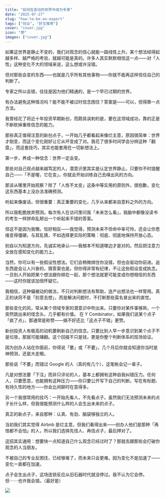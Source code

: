 ```yaml
---
title: "如何在变动的世界中成为专家"
date: "2025-07-27"
slug: "how-to-be-an-expert"
tags: ["创业", "好文推荐"]
cover: "cover.jpg"
icon: "😎"
images: ["cover.jpg"]
---
```

如果这世界是静止不变的，我们对观念的信心就能一路线性上升。某个想法经得起越多样、越严格的考验，就越可能是真的。许多人其实默默相信这一点——对「人性」这种变化不大的领域来说，这么想或许没错。



但对那些会变的东西——也就是几乎所有其他事物——你就不能再这样信任自己的判断了。



专家之所以会错，往往是因为他们精通的，是一个早已过期的世界。



有办法避免这种情况吗？能不能不被过时信念困住？答案是——可以，但得靠一点方法。



我曾经花了将近十年投资早期新创，而颇具讽刺的是，要在这领域成功，靠的正是不断砍掉重练信念的能力。



那些真正值得注意的新创点子，一开始几乎都看起来像烂主意，原因很简单：世界才刚变，而这个变化刚好让它从坏变成了对。我花了很多时间学会分辨这种「翻盘」，而这套技巧，其实也能套用在一切新想法上。



第一步，养成一种信念：世界一定会变。



那些对自己观点越来越笃定的人，潜意识里其实是认定世界静止。只要你不时提醒自己——「不是喔，它在变」，你就会开始训练自己去嗅出风的方向。



那该从哪里开始观察？除了「人性不太变」这条中等实用的原则外，很抱歉，变化这东西基本上没办法准确预测。



听起来像废话，但很重要：真正重要的变化，几乎从来都来自意料之外的方向。



所以我乾脆放弃预测。每次有人在访问里问我「未来怎么看」，我脑中都像没读书的考生一样拼命乱掰出一个听起来不错的答案。



但这不是因为我懒。恰好相反——我觉得，预测未来不但命中率可怜，还会让你思维变得僵硬。与其乱猜，不如选择更实际的策略：彻底、彻底地保持开放心态。



别自以为知道方向，先诚实地承认——我根本不知道哪边才是对的。然后把注意力全放在感知变化的能力上。



当然，你可以有一些假设性想法。它们会稍微绑住你没错，但也会驱动你前进。追东西是会让人兴奋的，猜答案也是。但你得非常有纪律，不让这些假设变成执念。
一旦别人开始把某个想法跟你绑在一起，那个想法就更可能变成你想相信的东西——这时你就该加倍怀疑它。



我相信，这种偏被动的做法，不只对判断想法有帮助，连产出想法也一样管用。真正的诀窍不是「刻意去想」，而是解决问题时，不打断那些莫名冒出来的直觉。



那些变化的风，常从某个领域专家的潜意识中吹出来。只要你对某件事够熟，一个突然跳出来的怪念头，几乎都有价值。
在 Y Combinator，如果我们说某个点子「疯了点」，那通常是称赞——搞不好还比「这点子不错」更赞。



新创投资人有极高的动机要刷新自己的信念。只要比别人早一步意识到某个点子不是垃圾，那就可能赚翻。这个回报不只是钱，更是你整个判断体系的现场验证。



因为创办人站在你面前，你得说「要」或「不要」，几个月后你就会知道你当时是神预测，还是大走眼。



那些说「不要」而错过 Google 的人（真的有几个），这笔帐会记一辈子。



凡是对想法要「下注」而非只评论的人，基本上都拥有这种自我纠错压力。任何人，只要愿意，也能拥有这种压力——你只要公开写下自己的判断。写在有标题、有持久性的地方——你会比闲聊时在意得多。



另一个我很常用的技巧：一开始先看人，不先看点子。虽然我们无法预测未来的点子长什么样，但我很能预测什么样的人会生出未来的点子。



真正的新点子，来自那种：认真、有劲、脑袋够独立的人。



当初我们其实觉得 Airbnb 是烂主意，但我们看得出来——创办人他们是那种「再怪都不会怕」的人，所以我们选择先信人、再信点子，最后押对了。



这招其实通用：想要快一点知道自己什么观念已经过时了？那就去跟那些会打破你观念的人当朋友。



不被自己的专业反困住，已经够难了，而未来只会更难。因为变化不是加速了——变化一直都在加速。



点子会生出点子，这场连锁反应从旧石器时代就没停过。我不认为它会停。
但⋯⋯也许我会错。（最好是）




![](https://prod-files-secure.s3.us-west-2.amazonaws.com/112d0858-5090-4d34-a606-b75eb8d65fd2/46476355-9cf3-4e99-9b7a-3531bc426380/1000202064.png?X-Amz-Algorithm=AWS4-HMAC-SHA256&X-Amz-Content-Sha256=UNSIGNED-PAYLOAD&X-Amz-Credential=ASIAZI2LB466YQW72ESR%2F20251101%2Fus-west-2%2Fs3%2Faws4_request&X-Amz-Date=20251101T035713Z&X-Amz-Expires=3600&X-Amz-Security-Token=IQoJb3JpZ2luX2VjEFsaCXVzLXdlc3QtMiJHMEUCIQCI%2FnNmQ7uUwQqO9VGY0J0U1rVIJqu7zBMGOQeSKL4EMQIgZTo18PeONJm%2BNycC8oF1K72QZR0ufgbP7Crpx508orEq%2FwMIJBAAGgw2Mzc0MjMxODM4MDUiDEQXXpcU%2FBipjHX1oyrcAx0QLKl6vahUz157H4n7GDa%2B2nOB%2F7%2FkI1wUpS3zT44Mni7WItlu19%2BoCb%2FQe%2FahYTfYliIhPpB1SB6O%2BhqjCg3bYUm89%2BfJVDYtUYED3QEE4Jsj3FXn5B3RFVaGtlBMXA6%2BwUo%2BCYHpeYoJOGbBZ7avaKy1xATsPxyk4sFibGYvMdF4Cb0pgXXwd5Ne6csUfqUJzbhMWDNxwZORUG9ZEihH98fTIHw90VHb7xh75pT4usVmymhS6mYkeCmCVRVDnedplVIZa1ddaS1btk0sqAwm%2BkfbFhJvwbnFidPZVgC%2BawnGgJ94FaHE7jbhN5O8iNFiz0iu3aoHKsKQB92rM%2FjiSzxjwXLNh6yTV8vXIAtfjgDar5tT10DSYgRjVV4jx%2FsU0khekvsey5wmawXEclo4dhA81L3ICUKv%2BfPVCdfksxX%2FaAh7g6e7el1EvfJIQgZ97ijJxJ3OibUjnlsz525lw9%2FbwvD5PtsSC58Td1uHh6jpP7iMGxYyKc%2BDlqJP%2Fxzs1oCGEkpd0%2BCNbHhPizPhxuSypqXvWr7rfqITz9ZSV7inWOgarH4TDXceYjeYkOXsCqMX4qLtfNjHaqpFjzhjl0q9Pq%2BuM6gDDXss212GxknQ7AFURss6x0VzMN%2FnlcgGOqUB82lTf4m5%2B2t9QUV2SbF%2BFVdWJm1IsrGNUUQpdJcxOhM4NmmMnmG35dMPMOFGruv7z%2FIVT%2BTgMcKHsm4nlbzXCU02I0ED75IBXBveFh6UQc%2B8%2F9KFSmGza%2B35w2KiTUcU%2BK65DwGd2iO3vY8tYLxaciOvFXlHNauwbLbEzcyIl2r7xmBYVsy14qT2Apnbazd1p8I9UnRQnLzoxIXFkP%2F1H0c%2BtK0T&X-Amz-Signature=bb0515b8f74acb2bd7e1d861f1585a3fc70e7bcfcfd7d9e0f4e60a7614c77990&X-Amz-SignedHeaders=host&x-amz-checksum-mode=ENABLED&x-id=GetObject)

